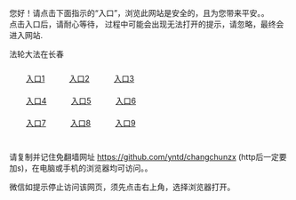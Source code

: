 您好！请点击下面指示的“入口”，浏览此网站是安全的，且为您带来平安。。 <br/>
点击入口后，请耐心等待， 过程中可能会出现无法打开的提示，请忽略，最终会进入网站. </br>

法轮大法在长春<br/>
<div style="padding:10px"><a style="margin:20px" target="_blank" href="https://dujt1onm10yf4.cloudfront.net/2Qpsp?lceheccw" id="ccLink1" rel="nofollow">入口1</a> <a target="_blank" style="margin:20px" href="https://dmjy0nkh406l5.cloudfront.net/2Qpsp?tumgohj" id="ccLink2" rel="nofollow">入口2</a> <a style="margin:20px" target="_blank" href="https://d2g8b3tczrwgtm.cloudfront.net/2Qpsp?puaaii" id="ccLink3" rel="nofollow">入口3</a></div>

<div style="padding:10px" ><a style="margin:20px" target="_blank" href="https://dujt1onm10yf4.cloudfront.net/2Qpsp?lceheccw" id="ccLink4" rel="nofollow">入口4</a> <a style="margin:20px" href="https://dmjy0nkh406l5.cloudfront.net/2Qpsp?tumgohj" target="_blank" id="ccLink5" rel="nofollow">入口5</a> <a style="margin:20px" href="https://d2g8b3tczrwgtm.cloudfront.net/2Qpsp?puaaii" target="_blank" id="ccLink6" rel="nofollow">入口6</a></div>

<div style="padding:10px"><a style="margin:20px" target="_blank" href="https://dujt1onm10yf4.cloudfront.net/2Qpsp?lceheccw" id="ccLink7" rel="nofollow">入口7</a> <a style="margin:20px" href="https://dmjy0nkh406l5.cloudfront.net/2Qpsp?tumgohj" target="_blank" id="ccLink8" rel="nofollow">入口8</a> <a style="margin:20px" target="_blank" href="https://d2g8b3tczrwgtm.cloudfront.net/2Qpsp?puaaii" id="ccLink9" rel="nofollow">入口9</a></div>

<br/>



请复制并记住免翻墙网址 https://github.com/yntd/changchunzx (http后一定要加s)，在电脑或手机的浏览器均可访问。。<br/>

微信如提示停止访问该网页，须先点击右上角，选择浏览器打开。
